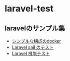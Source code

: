 # laravel-test

## laravelのサンプル集

- [シンプルな構成のdocker](./docker-test/README.md)
- [Laravel sail のテスト](./sail-app/README.md)
- [Laravel 機能テスト](./sample/README.md)